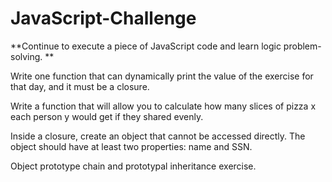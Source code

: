 # JavaScript-Challenge
**Continue to execute a piece of JavaScript code and learn logic problem-solving. **

Write one function that can dynamically print the value of the exercise for that day, and it must be a closure.

Write a function that will allow you to calculate how many slices of pizza x each person y would get if they shared evenly.

Inside a closure, create an object that cannot be accessed directly. The object should have at least two properties: name and SSN.

Object prototype chain and prototypal inheritance exercise.

